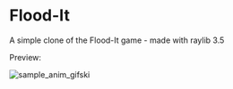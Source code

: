 # Flood-It
A simple clone of the Flood-It game - made with raylib 3.5 <br>

Preview: <br>

![sample_anim_gifski](https://user-images.githubusercontent.com/79079495/116455511-6e414f00-a861-11eb-8d77-19fc2e5706ae.gif)


